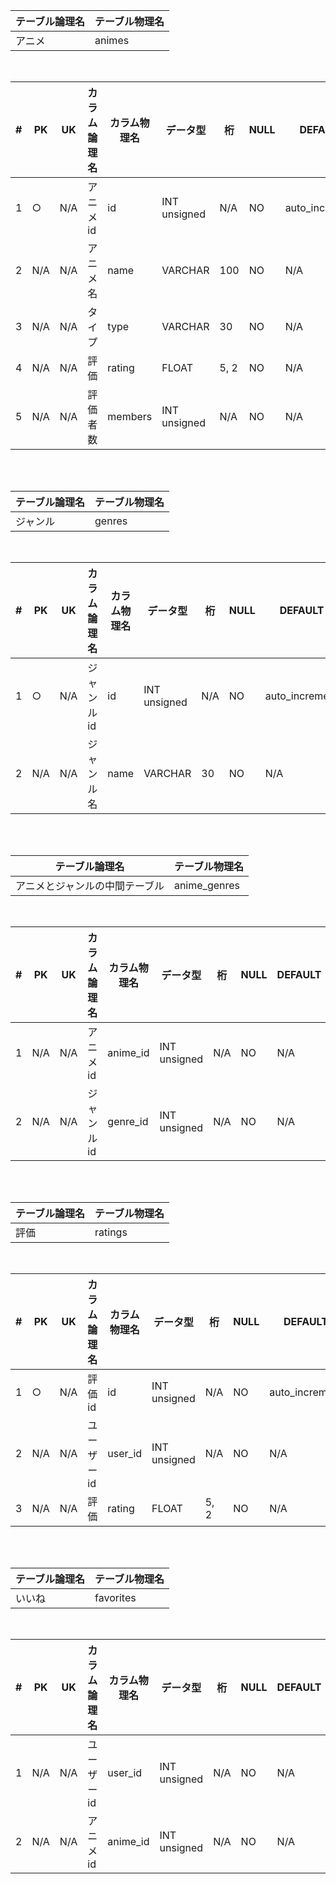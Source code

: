 |テーブル論理名|テーブル物理名|
|-|-|
|アニメ|animes|
<br/>

|#|PK|UK|カラム論理名|カラム物理名|データ型|桁|NULL|DEFAULT|備考|
|-|-|-|-|-|-|-|-|-|-|
|1|○|N/A|アニメid|id|INT unsigned|N/A|NO|auto_increment||
|2|N/A|N/A|アニメ名|name|VARCHAR|100|NO|N/A||
|3|N/A|N/A|タイプ|type|VARCHAR|30|NO|N/A||
|4|N/A|N/A|評価|rating|FLOAT|5, 2|NO|N/A||
|5|N/A|N/A|評価者数|members|INT unsigned|N/A|NO|N/A||
<br/><br/>

|テーブル論理名|テーブル物理名|
|-|-|
|ジャンル|genres|
<br/>

|#|PK|UK|カラム論理名|カラム物理名|データ型|桁|NULL|DEFAULT|備考|
|-|-|-|-|-|-|-|-|-|-|
|1|○|N/A|ジャンルid|id|INT unsigned|N/A|NO|auto_increment||
|2|N/A|N/A|ジャンル名|name|VARCHAR|30|NO|N/A||
<br/><br/>

|テーブル論理名|テーブル物理名|
|-|-|
|アニメとジャンルの中間テーブル|anime_genres|
<br/>

|#|PK|UK|カラム論理名|カラム物理名|データ型|桁|NULL|DEFAULT|備考|
|-|-|-|-|-|-|-|-|-|-|
|1|N/A|N/A|アニメid|anime_id|INT unsigned|N/A|NO|N/A||
|2|N/A|N/A|ジャンルid|genre_id|INT unsigned|N/A|NO|N/A||
<br/><br/>

|テーブル論理名|テーブル物理名|
|-|-|
|評価|ratings|
<br/>

|#|PK|UK|カラム論理名|カラム物理名|データ型|桁|NULL|DEFAULT|備考|
|-|-|-|-|-|-|-|-|-|-|
|1|○|N/A|評価id|id|INT unsigned|N/A|NO|auto_increment||
|2|N/A|N/A|ユーザーid|user_id|INT unsigned|N/A|NO|N/A|仮のuser_id|
|3|N/A|N/A|評価|rating|FLOAT|5, 2|NO|N/A||
<br/><br/>

|テーブル論理名|テーブル物理名|
|-|-|
|いいね|favorites|
<br/>

|#|PK|UK|カラム論理名|カラム物理名|データ型|桁|NULL|DEFAULT|備考|
|-|-|-|-|-|-|-|-|-|-|
|1|N/A|N/A|ユーザーid|user_id|INT unsigned|N/A|NO|N/A||
|2|N/A|N/A|アニメid|anime_id|INT unsigned|N/A|NO|N/A|本当のuser_id|
